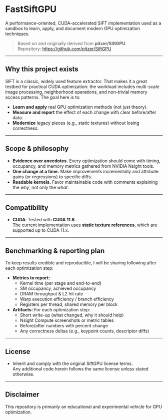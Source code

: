 # FastSiftGPU

A performance-oriented, CUDA-accelerated SIFT implementation used as a sandbox to learn, apply, and document modern GPU optimization techniques.

> Based on and originally derived from **pitzer/SiftGPU**.  
> Repository: https://github.com/pitzer/SiftGPU

---

## Why this project exists

SIFT is a classic, widely used feature extractor. That makes it a great testbed for practical CUDA optimization: the workload includes multi-scale image processing, neighborhood operations, and non-trivial memory access patterns. The goal here is to:

- **Learn and apply** real GPU optimization methods (not just theory).
- **Measure and report** the effect of each change with clear before/after data.
- **Modernize** legacy pieces (e.g., static textures) without losing correctness.

---

## Scope & philosophy

- **Evidence over anecdotes.** Every optimization should come with timing, occupancy, and memory metrics gathered from NVIDIA Nsight tools.
- **One change at a time.** Make improvements incrementally and attribute gains (or regressions) to specific diffs.
- **Readable kernels.** Favor maintainable code with comments explaining the *why*, not only the *what*.

---


## Compatibility

- **CUDA**: Tested with **CUDA 11.8**.  
  The current implementation uses **static texture references**, which are supported up to CUDA 11.x.  
---

## Benchmarking & reporting plan

To keep results credible and reproducible, I will be sharing following after each optimization step:

- **Metrics to report:**
  - Kernel time (per stage and end-to-end)
  - SM occupancy, achieved occupancy
  - DRAM throughput & L2 hit rate
  - Warp execution efficiency / branch efficiency
  - Registers per thread, shared memory per block
- **Artifacts:** For each optimization step:
  - Short write-up (what changed, why it should help)
  - Nsight Compute screenshots or metric tables
  - Before/after numbers with percent change
  - Any correctness deltas (e.g., keypoint counts, descriptor diffs)

---


## License

- Inherit and comply with the original SiftGPU license terms.  
  Any additional code herein follows the same license unless stated otherwise.

---

## Disclaimer

This repository is primarily an educational and experimental vehicle for GPU optimization.  
